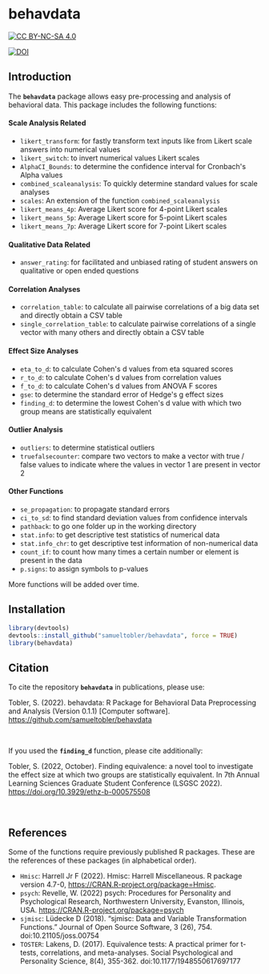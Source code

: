 # behavdata

[![CC BY-NC-SA 4.0](https://img.shields.io/badge/License-CC%20BY--NC--SA%204.0-lightgrey.svg)](http://creativecommons.org/licenses/by-nc-sa/4.0/)


[![DOI](https://zenodo.org/badge/DOI/10.5281/zenodo.6631102.svg)](https://doi.org/10.5281/zenodo.6631102)



## Introduction

The **`behavdata`** package allows easy pre-processing and analysis of behavioral data. This package includes the following functions:


#### Scale Analysis Related
-   `likert_transform`: for fastly transform text inputs like from Likert scale answers into numerical values
-   `likert_switch`: to invert numerical values Likert scales
-   `AlphaCI_Bounds`: to determine the confidence interval for Cronbach's Alpha values
-   `combined_scaleanalysis`: To quickly determine standard values for scale analyses
-   `scales`: An extension of the function `combined_scaleanalysis`
-   `likert_means_4p`: Average Likert score for 4-point Likert scales
-   `likert_means_5p`: Average Likert score for 5-point Likert scales
-   `likert_means_7p`: Average Likert score for 7-point Likert scales


#### Qualitative Data Related
-   `answer_rating`: for facilitated and unbiased rating of student answers on qualitative or open ended questions


#### Correlation Analyses
-   `correlation_table`: to calculate all pairwise correlations of a big data set and directly obtain a CSV table
-   `single_correlation_table`: to calculate pairwise correlations of a single vector with many others and directly obtain a CSV table


#### Effect Size Analyses
-   `eta_to_d`: to calculate Cohen's d values from eta squared scores
-   `r_to_d`: to calculate Cohen's d values from correlation values
-   `f_to_d`: to calculate Cohen's d values from ANOVA F scores
-   `gse`: to determine the standard error of Hedge's g effect sizes
-   `finding_d`: to determine the lowest Cohen's d value with which two group means are statistically equivalent


#### Outlier Analysis
-   `outliers`: to determine statistical outliers
-   `truefalsecounter`: compare two vectors to make a vector with true / false values to indicate where the values in vector 1 are present in vector 2


#### Other Functions
-   `se_propagation`: to propagate standard errors
-   `ci_to_sd`: to find standard deviation values from confidence intervals
-   `pathback`: to go one folder up in the working directory
-   `stat.info`: to get descriptive test statistics of numerical data
-   `stat.info_chr`: to get descriptive test information of non-numerical data
-   `count_if`: to count how many times a certain number or element is present in the data
-   `p.signs`: to assign symbols to p-values


More functions will be added over time.

## Installation

``` r
library(devtools)
devtools::install_github("samueltobler/behavdata", force = TRUE)
library(behavdata)
```

## Citation

To cite the repository **`behavdata`** in publications, please use:

Tobler, S. (2022). behavdata: R Package for Behavioral Data Preprocessing and Analysis (Version 0.1.1) [Computer software]. https://github.com/samueltobler/behavdata

<br>

If you used the **`finding_d`** function, please cite additionally:

Tobler, S. (2022, October). Finding equivalence: a novel tool to investigate the effect size at which two groups are statistically equivalent. In 7th Annual Learning Sciences Graduate Student Conference (LSGSC 2022). https://doi.org/10.3929/ethz-b-000575508

<br>

## References

Some of the functions require previously published R packages. These are the references of these packages (in alphabetical order). 

- `Hmisc`: Harrell Jr F (2022). Hmisc: Harrell Miscellaneous. R package version 4.7-0, https://CRAN.R-project.org/package=Hmisc.
- `psych`: Revelle, W. (2022) psych: Procedures for Personality and Psychological Research, Northwestern University, Evanston, Illinois, USA. https://CRAN.R-project.org/package=psych 
- `sjmisc`: Lüdecke D (2018). “sjmisc: Data and Variable Transformation Functions.” Journal of Open Source Software, 3 (26), 754. doi:10.21105/joss.00754
- `TOSTER`: Lakens, D. (2017). Equivalence tests: A practical primer for t-tests, correlations, and meta-analyses. Social Psychological and Personality Science, 8(4), 355-362. doi:10.1177/1948550617697177


